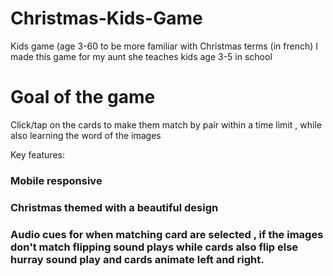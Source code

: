 # Christmas-Kids-Game
Kids game (age 3-60 to be more familiar with Christmas terms (in french) 
I made this game for my aunt she teaches kids age 3-5 in school

# Goal of the game 

Click/tap on the cards to make them match by pair within a time limit , while also learning the word of the images

Key features: 

### Mobile responsive

### Christmas themed with a beautiful design

### Audio cues for when matching card are selected , if the images don't match flipping sound plays while cards also flip else hurray sound play and cards animate left and right. 
